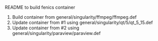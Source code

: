 README to build fenics container
1) Build container from general/singularity/ffmpeg/ffmpeg.def
2) Update container from #1 using general/singularity/qt/5/qt_5_15.def
3) Update container from #2 using general/singularity/paraview/paraview.def
